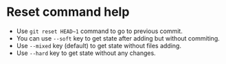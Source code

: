 # Reset command help

* Use `git reset HEAD~1` command to go to previous commit.
* You can use `--soft` key to get state after adding but without commiting.
* Use `--mixed` key (default) to get state without files adding.
* Use `--hard` key to get state without any changes.

